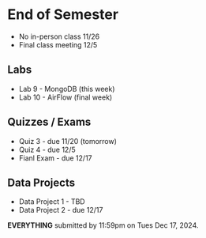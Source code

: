 # End of Semester

- No in-person class 11/26
- Final class meeting 12/5

## Labs

- Lab 9 - MongoDB (this week)
- Lab 10 - AirFlow (final week)

## Quizzes / Exams

- Quiz 3 - due 11/20 (tomorrow)
- Quiz 4 - due 12/5
- Fianl Exam - due 12/17
  
## Data Projects

- Data Project 1 - TBD
- Data Project 2 - due 12/17

**EVERYTHING** submitted by 11:59pm on Tues Dec 17, 2024.
